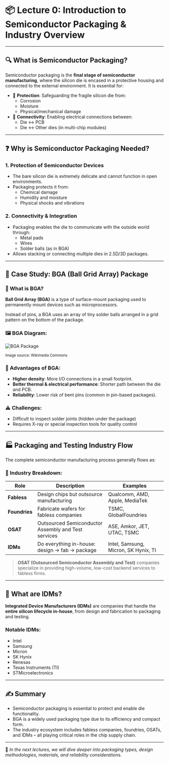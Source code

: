 # 📦 Lecture 0: Introduction to Semiconductor Packaging & Industry Overview

---

## 🔍 What is Semiconductor Packaging?

Semiconductor packaging is the **final stage of semiconductor manufacturing**, where the silicon die is encased in a protective housing and connected to the external environment. It is essential for:

- 📌 **Protection**: Safeguarding the fragile silicon die from:
  - Corrosion
  - Moisture
  - Physical/mechanical damage
- 🔗 **Connectivity**: Enabling electrical connections between:
  - Die ↔️ PCB
  - Die ↔️ Other dies (in multi-chip modules)

---

## ❓ Why is Semiconductor Packaging Needed?

### 1. **Protection of Semiconductor Devices**
- The bare silicon die is extremely delicate and cannot function in open environments.
- Packaging protects it from:
  - Chemical damage
  - Humidity and moisture
  - Physical shocks and vibrations

### 2. **Connectivity & Integration**
- Packaging enables the die to communicate with the outside world through:
  - Metal pads
  - Wires
  - Solder balls (as in BGA)
- Allows stacking or connecting multiple dies in 2.5D/3D packages.

---

## 🧪 Case Study: BGA (Ball Grid Array) Package

### 🔧 What is BGA?
**Ball Grid Array (BGA)** is a type of surface-mount packaging used to permanently mount devices such as microprocessors.

Instead of pins, a BGA uses an array of tiny solder balls arranged in a grid pattern on the bottom of the package.

### 🖼️ BGA Diagram:

![BGA Package](https://upload.wikimedia.org/wikipedia/commons/7/7f/BGA_package_drawing.svg)

<sup>Image source: Wikimedia Commons</sup>

### 🧠 Advantages of BGA:
- **Higher density**: More I/O connections in a small footprint.
- **Better thermal & electrical performance**: Shorter path between the die and PCB.
- **Reliability**: Lower risk of bent pins (common in pin-based packages).

### ⚠️ Challenges:
- Difficult to inspect solder joints (hidden under the package)
- Requires X-ray or special inspection tools for quality control

---

## 🏭 Packaging and Testing Industry Flow

The complete semiconductor manufacturing process generally flows as:


### 🔄 Industry Breakdown:

| Role       | Description                                          | Examples                              |
|------------|------------------------------------------------------|---------------------------------------|
| **Fabless**| Design chips but outsource manufacturing             | Qualcomm, AMD, Apple, MediaTek        |
| **Foundries**| Fabricate wafers for fabless companies             | TSMC, GlobalFoundries                 |
| **OSAT**   | Outsourced Semiconductor Assembly and Test services  | ASE, Amkor, JET, UTAC, TSMC           |
| **IDMs**   | Do everything in-house: design → fab → package       | Intel, Samsung, Micron, SK Hynix, TI |

> **OSAT (Outsourced Semiconductor Assembly and Test)** companies specialize in providing high-volume, low-cost backend services to fabless firms.

---

## 🧩 What are IDMs?

**Integrated Device Manufacturers (IDMs)** are companies that handle the **entire silicon lifecycle in-house**, from design and fabrication to packaging and testing.

### Notable IDMs:
- Intel
- Samsung
- Micron
- SK Hynix
- Renesas
- Texas Instruments (TI)
- STMicroelectronics

---

## ✍️ Summary

- Semiconductor packaging is essential to protect and enable die functionality.
- BGA is a widely used packaging type due to its efficiency and compact form.
- The industry ecosystem includes fabless companies, foundries, OSATs, and IDMs – all playing critical roles in the chip supply chain.

---

🧠 _In the next lectures, we will dive deeper into packaging types, design methodologies, materials, and reliability considerations._

